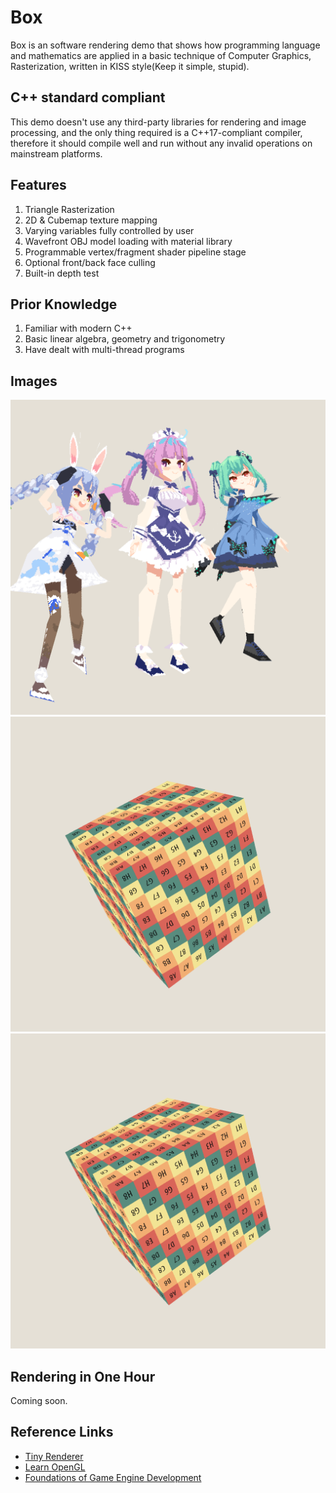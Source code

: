 # Box
Box is an software rendering demo that shows how programming language and mathematics are applied in a basic technique of Computer Graphics, Rasterization, written in KISS style(Keep it simple, stupid).

## C++ standard compliant
This demo doesn't use any third-party libraries for rendering and image processing, and the only thing required is a C++17-compliant compiler, therefore it should compile well and run without any invalid operations on mainstream platforms.

## Features
1. Triangle Rasterization
2. 2D & Cubemap texture mapping
3. Varying variables fully controlled by user
4. Wavefront OBJ model loading with material library
5. Programmable vertex/fragment shader pipeline stage
6. Optional front/back face culling
7. Built-in depth test

## Prior Knowledge
1. Familiar with modern C++
2. Basic linear algebra, geometry and trigonometry
3. Have dealt with multi-thread programs

## Images
![Image-1](images/image-1.png)
![Image-2](images/image-2.png)
![Image-3](images/image-3.png)

## Rendering in One Hour
Coming soon.

## Reference Links
<ul>
  <li><a href="https://github.com/ssloy/tinyrenderer">Tiny Renderer</a></li>
  <li><a href="https://learnopengl.com/">Learn OpenGL</a></li>
  <li><a href="https://foundationsofgameenginedev.com/">Foundations of Game Engine Development</a></li>
</ul> 